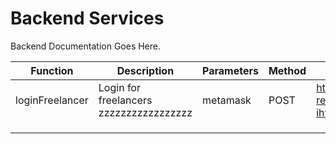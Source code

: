 # Backend Services

Backend Documentation Goes Here.


| Function        | Description            | Parameters | Method | URL                                                                                                                                       |
|-----------------|------------------------|------------|--------|-------------------------------------------------------------------------------------------------------------------------------------------|
| loginFreelancer | Login for freelancers zzzzzzzzzzzzzzzzz | metamask   | POST   | https://ap-southeast-1.aws.webhooks.mongodb-realm.com/api/client/v2.0/app/whiz-ihwsd/service/freelancers/incoming_webhook/loginFreelancer |
|                 |                        |            |        |                                                                                                                                           |
|                 |                        |            |        |                                                                                                                                           |
|                 |                        |            |        |                                                                                                                                           |
